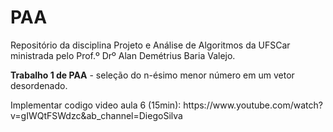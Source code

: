 # PAA

Repositório da disciplina Projeto e Análise de Algoritmos da UFSCar ministrada pelo Prof.º Drº Alan Demétrius Baria Valejo.
<p> </p>
<p><b>Trabalho 1 de PAA</b> - seleção do n-ésimo menor número em um vetor desordenado.</p>
<p> </p>
Implementar codigo video aula 6 (15min): https://www.youtube.com/watch?v=gIWQtFSWdzc&ab_channel=DiegoSilva
